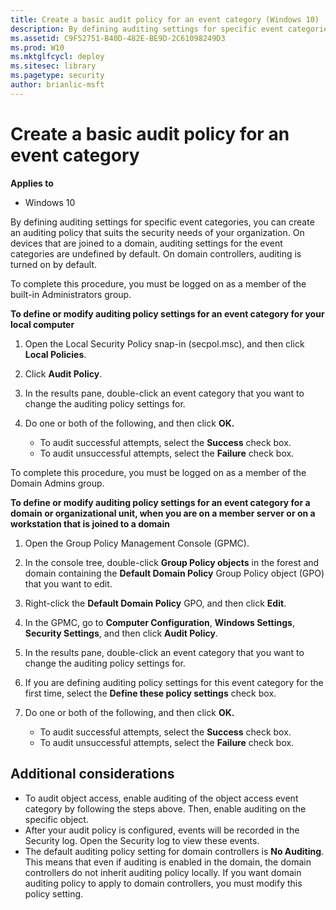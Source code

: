 ```yaml
---
title: Create a basic audit policy for an event category (Windows 10)
description: By defining auditing settings for specific event categories, you can create an auditing policy that suits the security needs of your organization.
ms.assetid: C9F52751-B40D-482E-BE9D-2C61098249D3
ms.prod: W10
ms.mktglfcycl: deploy
ms.sitesec: library
ms.pagetype: security
author: brianlic-msft
---
```


# Create a basic audit policy for an event category

**Applies to**
-   Windows 10

By defining auditing settings for specific event categories, you can create an auditing policy that suits the security needs of your organization. On devices that are joined to a domain, auditing settings for the event categories are undefined by default. On domain controllers, auditing is turned on by default.

To complete this procedure, you must be logged on as a member of the built-in Administrators group.

**To define or modify auditing policy settings for an event category for your local computer**

1.  Open the Local Security Policy snap-in (secpol.msc), and then click **Local Policies**.
2.  Click **Audit Policy**.
3.  In the results pane, double-click an event category that you want to change the auditing policy settings for.
4.  Do one or both of the following, and then click **OK.**

    -   To audit successful attempts, select the **Success** check box.
    -   To audit unsuccessful attempts, select the **Failure** check box.

To complete this procedure, you must be logged on as a member of the Domain Admins group.

**To define or modify auditing policy settings for an event category for a domain or organizational unit, when you are on a member server or on a workstation that is joined to a domain**

1.  Open the Group Policy Management Console (GPMC).
2.  In the console tree, double-click **Group Policy objects** in the forest and domain containing the **Default Domain Policy** Group Policy object (GPO) that you want to edit.
3.  Right-click the **Default Domain Policy** GPO, and then click **Edit**.
4.  In the GPMC, go to **Computer Configuration**, **Windows Settings**, **Security Settings**, and then click **Audit Policy**.
5.  In the results pane, double-click an event category that you want to change the auditing policy settings for.
6.  If you are defining auditing policy settings for this event category for the first time, select the **Define these policy settings** check box.
7.  Do one or both of the following, and then click **OK.**

    -   To audit successful attempts, select the **Success** check box.
    -   To audit unsuccessful attempts, select the **Failure** check box.

## Additional considerations

-   To audit object access, enable auditing of the object access event category by following the steps above. Then, enable auditing on the specific object.
-   After your audit policy is configured, events will be recorded in the Security log. Open the Security log to view these events.
-   The default auditing policy setting for domain controllers is **No Auditing**. This means that even if auditing is enabled in the domain, the domain controllers do not inherit auditing policy locally. If you want domain auditing policy to apply to domain controllers, you must modify this policy setting.
